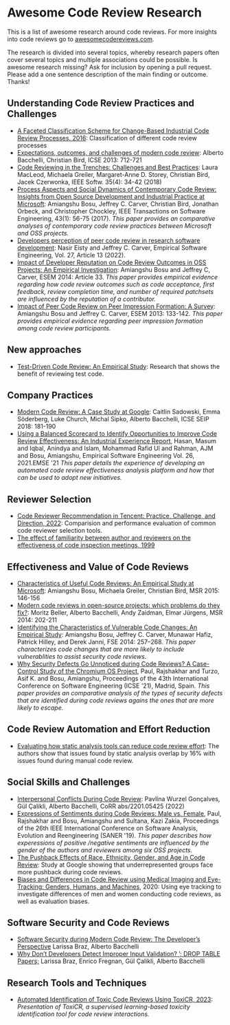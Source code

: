 # Awesome Code Review Research
This is a list of awesome research around code reviews. For more insights into code reviews go to [awesomecodereviews.com](https://www.awesomecodereviews.com/).

The research is divided into several topics, whereby research papers often cover several topics and multiple associations could be possible. 
Is awesome research missing? Ask for inclusion by opening a pull request. Please add a one sentence description of the main finding or outcome. Thanks!


## Understanding Code Review Practices and Challenges
- [A Faceted Classification Scheme for Change-Based
Industrial Code Review Processes, 2016](http://tobias-baum.de/rp/classification.pdf): Classification of different code review processes
- [Expectations, outcomes, and challenges of modern code review](https://sback.it/publications/icse2013.pdf): Alberto Bacchelli, Christian Bird, ICSE 2013: 712-721
- [Code Reviewing in the Trenches: Challenges and Best Practices](https://www.michaelagreiler.com/wp-content/uploads/2019/03/Code-Reviewing-in-the-Trenches-Understanding-Challenges-Best-Practices-and-Tool-Needs.pdf): Laura MacLeod, Michaela Greiler, Margaret-Anne D. Storey, Christian Bird, Jacek Czerwonka, IEEE Softw. 35(4): 34-42 (2018)
- [Process Aspects and Social Dynamics of Contemporary Code Review: Insights from Open Source Development and Industrial Practice at Microsoft](http://dx.doi.org/10.1109/TSE.2016.2576451): Amiangshu Bosu, Jeffrey C. Carver, Christian Bird, Jonathan Orbeck, and Christopher Chockley, IEEE Transactions on Software Engineering, 43(1): 56-75 (2017). _This paper provides an comparative analyses of contemporary code review practices between Microsoft and OSS projects._
- [Developers perception of peer code review in research software development](https://doi.org/10.1007/s10664-021-10053-x): Nasir Eisty and Jeffrey C. Carver, Empirical Software Engineering, Vol. 27, Article 13 (2022).
- [Impact of Developer Reputation on Code Review Outcomes in OSS Projects: An Empirical Investigation](https://doi.org/10.1145/2652524.2652544): Amiangshu Bosu and Jeffrey C, Carver, ESEM 2014: Article 33. _This paper provides empirical evidence regarding how code review outcomes such as code acceptance, first feedback, review completion time, and number of required patchsets are influenced by the reputation of a contributor._
- [Impact of Peer Code Review on Peer Impression Formation: A Survey](https://ieeexplore.ieee.org/document/6681346): Amiangshu Bosu and Jeffrey C. Carver, ESEM 2013: 133-142. _This paper provides empirical evidence regarding peer impression formation among code review participants._

## New approaches
- [Test-Driven Code Review: An Empirical Study](https://sback.it/publications/icse2019a.pdf): Research that shows the benefit of reviewing test code.

## Company Practices
- [Modern Code Review: A Case Study at Google](https://storage.googleapis.com/pub-tools-public-publication-data/pdf/80735342aebcbfc8af4878373f842c25323cb985.pdf): Caitlin Sadowski, Emma Söderberg, Luke Church, Michal Sipko, Alberto Bacchelli, ICSE SEIP 2018: 181-190
- [Using a Balanced Scorecard to Identify Opportunities to Improve Code Review Effectiveness: An Industrial Experience Report](https://arxiv.org/pdf/2101.10585.pdf), Hasan, Masum and Iqbal, Anindya and Islam, Mohammad Rafid Ul and Rahman, AJM and Bosu, Amiangshu, Empirical Software Engineering Vol. 26, 2021.EMSE '21
_This paper details the experience of developing an automated code review effectiveness analysis platform and how that can be used to adopt new initiatives._

## Reviewer Selection
- [Code Reviewer Recommendation in Tencent: Practice, Challenge, and Direction, 2022](https://xin-xia.github.io/publication/icse222.pdf): Comparision and performance evaluation of common code reviewer selection tools.
- [The effect of familiarity between author and reviewers on the effectiveness of code inspection meetings, 1999](https://www.proquest.com/openview/45a40e77be454b467ab4d058336a1a3b/1?pq-origsite=gscholar&cbl=18750&diss=y)

## Effectiveness and Value of Code Reviews
- [Characteristics of Useful Code Reviews: An Empirical Study at Microsoft](https://www.michaelagreiler.com/wp-content/uploads/2019/02/Characteristics-Of-Useful-Comments.pdf): Amiangshu Bosu, Michaela Greiler, Christian Bird, MSR 2015: 146-156
- [Modern code reviews in open-source projects: which problems do they fix?](https://azaidman.github.io/publications/bellerMSR2014.pdf): Moritz Beller, Alberto Bacchelli, Andy Zaidman, Elmar Jürgens, MSR 2014: 202-211
- [Identifying the Characteristics of Vulnerable Code Changes: An Empirical Study](https://doi.org/10.1145/2635868.26358800): Amiangshu Bosu, Jeffrey C. Carver, Munawar Hafiz, Patrick Hilley, and Derek Janni, FSE 2014: 257–268. _This paper characterizes code changes that are more likely to include vulnerablities to assist security code reviews._
- [Why Security Defects Go Unnoticed during Code Reviews? A Case-Control Study of the Chromium OS Project](https://amiangshu.com/papers/paul-ICSE-2021.pdf), Paul, Rajshakhar and Turzo, Asif K. and Bosu, Amiangshu, Proceedings of the 43th International Conference on Software Engineering (ICSE '21), Madrid, Spain. _This paper provides an comparative analysis of the types of security defects that are identified during code reviews agains the ones that are more likely to escape._

## Code Review Automation and Effort Reduction
- [Evaluating how static analysis tools can reduce code review effort](https://ieeexplore.ieee.org/abstract/document/8103456): The authors show that issues found by static analysis overlap by 16% with issues found during manual code review.

## Social Skills and Challenges
- [Interpersonal Conflicts During Code Review](https://arxiv.org/abs/2201.05425): Pavlína Wurzel Gonçalves, Gül Çalikli, Alberto Bacchelli, CoRR abs/2201.05425 (2022)
- [Expressions of Sentiments during Code Reviews: Male vs. Female](https://amiangshu.com/papers/SANER_Gender.pdf), Paul, Rajshakhar and Bosu, Amiangshu and Sultana, Kazi Zakia, Proceedings of the 26th IEEE International Conference on Software Analysis, Evolution and Reengineering (SANER '19). _This paper describes how experessions of positive /negative sentiments are influenced by the gender of the authors and reviewers among six OSS projects._
- [The Pushback Effects of Race, Ethnicity, Gender, and Age in Code Review](https://m-cacm.acm.org/magazines/2022/3/258909-the-pushback-effects-of-race-ethnicity-gender-and-age-in-code-review/fulltext): Study at Google showing that underrepresented groups face more pushback during code reviews.
- [Biases and Differences in Code Review using Medical Imaging and Eye-Tracking: Genders, Humans, and Machines](http://www-personal.umich.edu/~yhhy/index_files/bias_code_review_FSE20.pdf), 2020: Using eye tracking to investigate differences of men and women conducting code reviews, as well as evaluation biases.

## Software Security and Code Reviews
- [Software Security during Modern Code Review: The Developer’s Perspective](https://arxiv.org/pdf/2208.04261.pdf)
Larissa Braz, Alberto Bacchelli
- [Why Don’t Developers Detect Improper Input Validation? ’; DROP TABLE Papers;](https://arxiv.org/pdf/2102.06251.pdf) Larissa Braz, Enrico Fregnan, Gül Çalikli, Alberto Bacchelli


## Research Tools and Techniques
- [Automated Identification of Toxic Code Reviews Using ToxiCR, 2023](https://dl.acm.org/doi/abs/10.1145/3583562): _Presentation of ToxiCR, a supervised learning-based toxicity identification tool for code review interactions._
